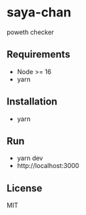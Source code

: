 # saya-chan
poweth checker

## Requirements
- Node >= 16
- yarn

## Installation
- yarn

## Run
- yarn dev
- http://localhost:3000

## License
MIT
